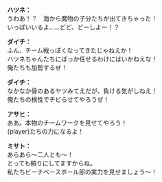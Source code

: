 # 

  
**ハツネ：**  
うわあ！？　海から魔物の子分たちが出てきちゃった！  
いっぱいいるよ……どど、どーしよー！？  
  
**ダイチ：**  
ふん、チーム戦っぽくなってきたじゃねえか！  
ハツネちゃんたちにばっか任せるわけにはいかねえな！  
俺たちも加勢するぜ！  
  
**ダイチ：**  
なかなか骨のあるヤツみてえだが、負ける気がしねえ！  
俺たちの根性でチビらせてやろうぜ！  
  
**アサヒ：**  
ああ。本物のチームワークを見せてやろう！  
{player}たちの力になるよ！  
  
**ミサト：**  
あらあら～二人とも～！  
とっても頼りにしてますからね。  
私たちビーチベースボール部の実力を見せましょう～！  
